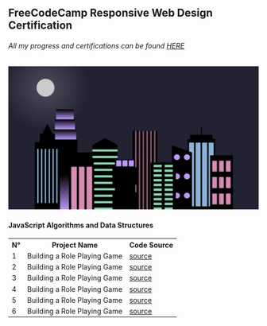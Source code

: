 <h2>FreeCodeCamp Responsive Web Design Certification</h2>

<h6>All my progress and certifications can be found <a href='https://www.freecodecamp.org/Voxold'>HERE</a></h6>

![Alt text](image.png)

<h4>JavaScript Algorithms and Data Structures</h4>

<table>
    <tr>
        <th>N°</th>
        <th>Project Name</th>
        <th>Code Source</th>
    </tr>
    <tr>
        <td>1</td>
        <td>Building a Role Playing Game</td>
        <td><a href="#">source</a></td>
    </tr>
    <tr>
        <td>2</td>
        <td>Building a Role Playing Game</td>
        <td><a href="#">source</a></td>
    <tr>
    <tr>
        <td>3</td>
        <td>Building a Role Playing Game</td>
        <td><a href="#" >source</a></td>
    <tr>
    <tr>
        <td>4</td>
        <td>Building a Role Playing Game</td>
        <td><a href="#">source</a></td>
    <tr>
    <tr>
        <td>5</td>
        <td>Building a Role Playing Game</td>
        <td><a href="#">source</a></td>
    <tr>
    <tr>
        <td>6</td>
        <td>Building a Role Playing Game</td>
        <td><a href="#">source</a></td>
    <tr>
</table>